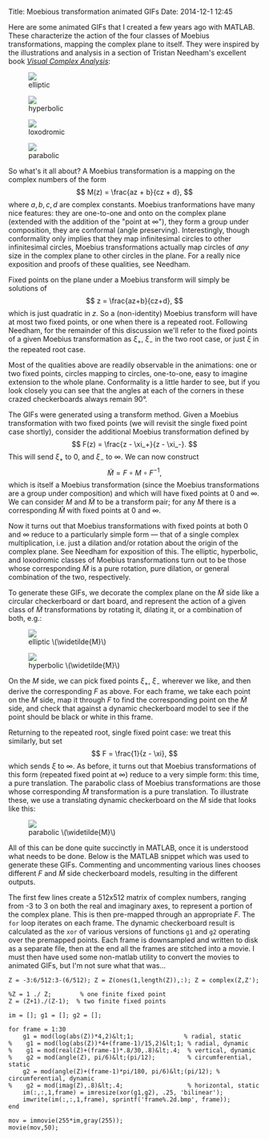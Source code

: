 Title: Moebious transformation animated GIFs
Date: 2014-12-1 12:45

Here are some animated GIFs that I created a few years ago with MATLAB.  These characterize the action of the four classes of Moebius transformations, mapping the complex plane to itself.  They were inspired by the illustrations and analysis in a section of Tristan Needham's excellent book [*Visual Complex Analysis*](http://books.google.com/books?vid=ISBN0198534469):

<figure><img src="/images/elliptic.gif"><figcaption>elliptic</figcaption></figure>
<figure><img src="/images/hyperbolic.gif"><figcaption>hyperbolic</figcaption></figure>
<figure><img src="/images/loxodromic.gif"><figcaption>loxodromic</figcaption></figure>
<figure><img src="/images/parabolic.gif"><figcaption>parabolic</figcaption></figure>

So what's it all about?  A Moebius transformation is a mapping on the complex numbers of the form $$ M(z) = \frac{az + b}{cz + d}, $$ where $a, b, c, d$ are complex constants.  Moebius tranformations have many nice features: they are one-to-one and onto on the complex plane (extended with the addition of the "point at $\infty$"), they form a group under composition, they are conformal (angle preserving).  Interestingly, though conformality only implies that they map infinitesimal circles to other infinitesimal circles, Moebius transformations actually map circles of *any* size in the complex plane to other circles in the plane.  For a really nice exposition and proofs of these qualities, see Needham.

Fixed points on the plane under a Moebius transform will simply be solutions of $$ z = \frac{az+b}{cz+d}, $$ which is just quadratic in $z$.  So a (non-identity) Moebius transform will have at most two fixed points, or one when there is a repeated root.  Following Needham, for the remainder of this discussion we'll refer to the fixed points of a given Moebius transformation as $\xi_+$, $\xi_-$ in the two root case, or just $\xi$ in the repeated root case.

Most of the qualities above are readily observable in the animations: one or two fixed points, circles mapping to circles, one-to-one, easy to imagine extension to the whole plane.  Conformality is a little harder to see, but if you look closely you can see that the angles at each of the corners in these crazed checkerboards always remain 90°.

The GIFs were generated using a transform method.  Given a Moebius transformation with two fixed points (we will revisit the single fixed point case shortly), consider the additional Moebius transformation defined by $$ F(z) =  \frac{z - \xi_+}{z - \xi_-}. $$ This will send $\xi_+$ to $0$, and  $\xi_-$ to $\infty$.  We can now construct $$ \widetilde{M} = F \circ  M \circ F^{-1}, $$ which is itself a Moebius transformation (since the  Moebius transformations are a group under composition) and which will  have fixed points at $0$ and $\infty$.  We can consider $M$ and $\widetilde{M}$ to be a transform pair; for any $M$ there is a corresponding $\widetilde{M}$ with fixed points at $0$ and $\infty$.

Now it turns out that Moebius transformations with fixed points at both $0$ and $\infty$ reduce to a particularly simple form — that of a single complex multiplication, i.e. just a dilation and/or rotation about the origin of the complex plane.  See Needham for exposition of this.  The elliptic, hyperbolic, and loxodromic classes of Moebius transformations turn out to be those whose corresponding $\widetilde{M}$ is a pure rotation, pure dilation, or general combination of the two, respectively.

To generate these GIFs, we decorate the complex plane on the $\widetilde{M}$ side like a circular checkerboard or dart board, and represent the action of a given class of $\widetilde{M}$ transformations by rotating it, dilating it, or a combination of both, e.g.:

<figure><img src="/images/pre-elliptic.gif"><figcaption>elliptic \(\widetilde{M}\)</figcaption></figure>
<figure><img src="/images/pre-hyperbolic.gif"><figcaption>hyperbolic \(\widetilde{M}\)</figcaption></figure>

On the $M$ side, we can pick fixed points $\xi_+$, $\xi_-$ wherever we like, and then derive the corresponding $F$ as above.  For each frame, we take each point on the $M$ side, map it through $F$ to find the corresponding point on the $\widetilde{M}$ side, and check that against a dynamic checkerboard model to see if the point should be black or white in this frame.

Returning to the repeated root, single fixed point case: we treat this similarly, but set $$ F = \frac{1}{z - \xi}, $$ which sends $\xi$ to $\infty$.  As before, it turns out that Moebius transformations of this form (repeated fixed point at $\infty$) reduce to a very simple form: this time, a pure translation.  The parabolic class of Moebius transformations are those whose corresponding $\widetilde{M}$ transformation is a pure translation.  To illustrate these, we use a translating dynamic checkerboard on the $\widetilde{M}$ side that looks like this:

<figure><img src="/images/pre-parabolic.gif"><figcaption>parabolic \(\widetilde{M}\)</figcaption></figure>

All of this can be done quite succinctly in MATLAB, once it is understood what needs to be done.  Below is the MATLAB snippet which was used to generate these GIFs.  Commenting and uncommenting various lines chooses different $F$ and $\widetilde{M}$ side checkerboard models, resulting in the different outputs.

The first few lines create a 512x512 matrix of complex numbers, ranging from -3 to 3 on both the real and imaginary axes, to represent a portion of the complex plane.  This is then pre-mapped through an appropriate $F$.  The <code>for</code> loop iterates on each frame.  The dynamic checkerboard result is calculated as the <code>xor</code> of various versions of functions <code>g1</code> and <code>g2</code> operating over the premapped points.  Each frame is downsampled and written to disk as a separate file, then at the end all the frames are stitched into a movie.  I must then have used some non-matlab utility to convert the movies to animated GIFs, but I'm not sure what that was...

    Z = -3:6/512:3-(6/512); Z = Z(ones(1,length(Z)),:); Z = complex(Z,Z'); 

    %Z = 1 ./ Z;        % one finite fixed point
    Z = (Z+1)./(Z-1);  % two finite fixed points

    im = []; g1 = []; g2 = [];

    for frame = 1:30
        g1 = mod(log(abs(Z))*4,2)&lt;1;              % radial, static
    %    g1 = mod(log(abs(Z))*4+(frame-1)/15,2)&lt;1; % radial, dynamic
    %    g1 = mod(real(Z)+(frame-1)*.8/30,.8)&lt;.4;  % vertical, dynamic
    %    g2 = mod(angle(Z), pi/6)&lt;(pi/12);         % circumferential, static
        g2 = mod(angle(Z)+(frame-1)*pi/180, pi/6)&lt;(pi/12); % circumferential, dynamic
    %    g2 = mod(imag(Z),.8)&lt;.4;                  % horizontal, static
        im(:,:,1,frame) = imresize(xor(g1,g2), .25, 'bilinear');
        imwrite(im(:,:,1,frame), sprintf('frame%.2d.bmp', frame));
    end

    mov = immovie(255*im,gray(255));
    movie(mov,50);
